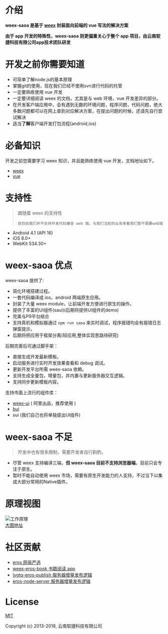 # 介绍

**weex-saoa 是基于 **[**weex**](https://weex-project.io/cn/)** 封装面向前端的 vue 写法的解决方案**

**由于 app 开发的特殊性，weex-saoa 则更偏重关心于整个 app 项目，由云南软捷科技有限公司app技术团队研发**

# 开发之前你需要知道

* 可简单了解node.js的基本原理
* 掌握git的使用，现在我们已经不使用svn进行代码的托管
* 一定要熟练使用 vue 开发
* 一定要详细阅读 weex 的文档，尤其是与 web 环境，vue 开发差异的部分。
* 在开发客户端应用中，会有遇到无数的环境问题，程序问题，代码问题，绝大多数问题都可以在网上查到对应解决方案，在提出问题的时候，还请先自行尝试解决
* 适当**了解**客户端开发打包流程\(android,ios\)

# 必备知识

开发之前您需要学习 weex 知识，并且能熟练使用 vue 开发，文档地址如下。

* [weex](http://weex.apache.org/cn/guide/)
* [vue](https://cn.vuejs.org/v2/guide/)

# 支持性

> 跟随着 weex 的支持性
>
> `但目前我们并不支持开发代码兼容 web 端，与我们当前的业务来看我们暂不需要web端`

* Android 4.1 \(API 16\)
* iOS 8.0+ 
* WebKit 534.30+ 

# weex-saoa 优点

weex-saoa 提供了:

* 简化环境搭建过程。
* 一套代码编译成 ios，android 两端原生应用。
* 封装了大量 weex module，让前端开发方便进行原生的操作。
* 提供了丰富的UI组件\(saui\)\(后期将提供UI组件的demo\)
* 完美与P9平台结合
* 支持真机和模拟器通过 `npm run saoa` 来实时调试，程序报错均会有报错日志弹窗提示。
* 后期将把应用于框架分离\(轻应用,整体实现思路待研究\)

后期完善后可通过脚手架：

* 直接生成开发最新模板。
* 启动服务进行实时开发效果查看和 debug 调试。
* 更新开发平台所需 weex-saoa 依赖。
* 支持生成全量包，增量包，并内置与更新服务器交互逻辑。
* 支持同步更新模板内容。

支持市面上流行的组件库：

* [weex-ui](https://github.com/alibaba/weex-ui) \( 阿里出品，推荐使用 \)
* [bui](https://github.com/bingo-oss/bui-weex)
* sui \(我们自己也将单独提出UI组件\)

# weex-saoa 不足

> 开发中也有很多限制，需要开发者自行斟酌。

* 尽管 weex 支持编译三端，**但 weex-saoa 目前不支持浏览器端**，目前只会专注于原生。
* 暂时不能自动使用 weex 市场，需要有原生开发能力的人支持，不过当下以集成大部分常用的Native插件。

# 原理视图

![工作原理](http://on-img.com/chart_image/59c5d743e4b0d34a18d69580.png)  
[大图地址](http://on-img.com/chart_image/59c5d743e4b0d34a18d69580.png)

# 社区贡献

* [eros 网易严选](https://github.com/bmfe/eros-yanxuan-demo-v2)
* [weex-eros-book 书籍阅读 app](https://github.com/wennjie/weex-book)
* [lygtq-eros-publish 服务器增量发布逻辑](https://github.com/hodgevk/lygtq-eros-publish)
* [eros-node-server 服务器增量发布逻辑](https://github.com/shawn-tangsc/eros-node-server)

# License

[MIT](https://opensource.org/licenses/MIT)

Copyright \(c\) 2013-2018, 云南软捷科技有限公司

